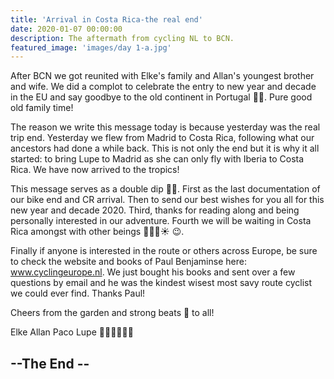 ```yaml
---
title: 'Arrival in Costa Rica-the real end'
date: 2020-01-07 00:00:00
description: The aftermath from cycling NL to BCN.
featured_image: 'images/day 1-a.jpg'
---
```


After BCN we got reunited with Elke's family and Allan's youngest brother and wife. We did a complot to celebrate the entry to new year and decade in the EU and say goodbye to the old continent in Portugal 🥂🥳. Pure good old family time!

The reason we write this message today is because yesterday was the real trip end. Yesterday we flew from Madrid to Costa Rica, following what our ancestors had done a while back. This is not only the end but it is why it all started: to bring Lupe to Madrid as she can only fly with Iberia to Costa Rica. We have now arrived to the tropics!

This message serves as a double dip 🍦🍦. First as the last documentation of our bike end and CR arrival. Then to send our best wishes for you all for this new year and decade 2020. Third, thanks for reading along and being personally interested in our adventure. Fourth we will be waiting in Costa Rica amongst with other beings 🐸🐠🦀☀ 😉.

Finally if anyone is interested in the route or others across Europe, be sure to check the website and books of Paul Benjaminse here: www.cyclingeurope.nl. We just bought his books and sent over a few questions by email and he was the kindest wisest most savy route cyclist we could ever find. Thanks Paul!

Cheers from the garden and strong beats 💓 to all!

Elke Allan Paco Lupe 🚶‍♀🚶‍♂👶🐶

## --The End --
